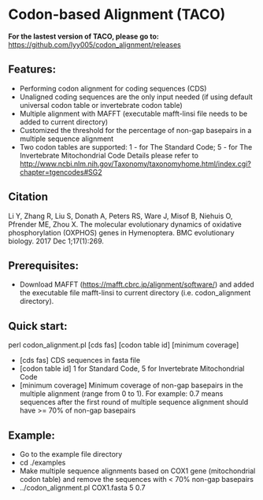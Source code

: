 # Codon-based Alignment (TACO)

**For the lastest version of TACO, please go to:**
https://github.com/lyy005/codon_alignment/releases

## Features:

 - Performing codon alignment for coding sequences (CDS)
 - Unaligned coding sequences are the only input needed (if using default universal codon table or invertebrate codon table)
 - Multiple alignment with MAFFT (executable mafft-linsi file needs to be added to current directory)
 - Customized the threshold for the percentage of non-gap basepairs in a multiple sequence alignment
 - Two codon tables are supported:
        1 - for The Standard Code;
        5 - for The Invertebrate Mitochondrial Code
        Details please refer to http://www.ncbi.nlm.nih.gov/Taxonomy/taxonomyhome.html/index.cgi?chapter=tgencodes#SG2

## Citation

Li Y, Zhang R, Liu S, Donath A, Peters RS, Ware J, Misof B, Niehuis O, Pfrender ME, Zhou X. The molecular evolutionary dynamics of oxidative phosphorylation (OXPHOS) genes in Hymenoptera. BMC evolutionary biology. 2017 Dec 1;17(1):269.

## Prerequisites:
 - Download MAFFT (https://mafft.cbrc.jp/alignment/software/) and added the executable file mafft-linsi to current directory (i.e. codon_alignment directory).

## Quick start: 
perl codon_alignment.pl [cds fas] [codon table id] [minimum coverage]

 - [cds fas] 	    CDS sequences in fasta file
 - [codon table id]    1 for Standard Code, 5 for Invertebrate Mitochondrial Code
 - [minimum coverage]  Minimum coverage of non-gap basepairs in the multiple alignment (range from 0 to 1). 
		    For example: 0.7 means sequences after the first round of multiple sequence alignment should have >= 70% of non-gap basepairs

## Example:
 - Go to the example file directory 
 - cd ./examples
 - Make multiple sequence alignments based on COX1 gene (mitochondrial codon table) and remove the sequences with < 70% non-gap basepairs
 - ../codon_alignment.pl COX1.fasta 5 0.7
